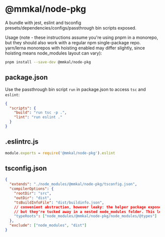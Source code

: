 # @mmkal/node-pkg

A bundle with jest, eslint and tsconfig presets/dependencies/configs/passthrough bin scripts exposed.

Usage (note - these instructions assume you're using pnpm in a monorepo, but they should also work with a regular npm single-package repo. yarn/lerna monorepos with hoisting enabled may differ slightly, since hoisting means node_modules layout can vary):

```bash
pnpm install --save-dev @mmkal/node-pkg
```

## package.json

Use the passthrough bin script `run` in package.json to access `tsc` and `eslint`:

```json
{
  "scripts": {
    "build": "run tsc -p .",
    "lint": "run eslint ."
  }
}
```

## .eslintrc.js

```js
module.exports = require('@mmkal/node-pkg').eslint
```

## tsconfig.json

```json
{
  "extends": "./node_modules/@mmkal/node-pkg/tsconfig.json",
  "compilerOptions": {
    "rootDir": "src",
    "outDir": "dist",
    "tsBuildInfoFile": "dist/buildinfo.json",
    // convenient abstraction, however leaky: the helper package exposes node and jest types
    // but they're tucked away in a nested node_modules folder. This lets them be used
    "typeRoots": ["node_modules/@mmkal/node-pkg/node_modules/@types"]
  },
  "exclude": ["node_modules", "dist"]
}
```